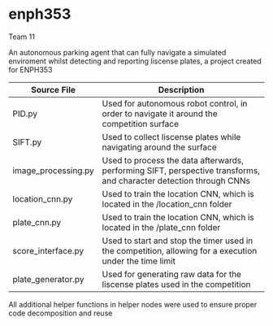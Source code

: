# enph353
Team 11

An autonomous parking agent that can fully navigate a simulated enviroment whilst detecting and reporting liscense plates, a project created for ENPH353

| Source File  |Description |
| ------------- | ------------- |
| PID.py | Used for autonomous robot control, in order to navigate it around the competition surface |
| SIFT.py  | Used to collect liscense plates while navigating around the surface  |
| image_processing.py  | Used to process the data afterwards, performing SIFT, perspective transforms, and character detection through CNNs |
| location_cnn.py  | Used to train the location CNN, which is located in the /location_cnn folder  |
| plate_cnn.py | Used to train the location CNN, which is located in the /plate_cnn folder |
| score_interface.py | Used to start and stop the timer used in the competition, allowing for a execution under the time limit  |
| plate_generator.py | Used for generating raw data for the liscense plates used in the competition|


All additional helper functions in helper nodes were used to ensure proper code decomposition and reuse
